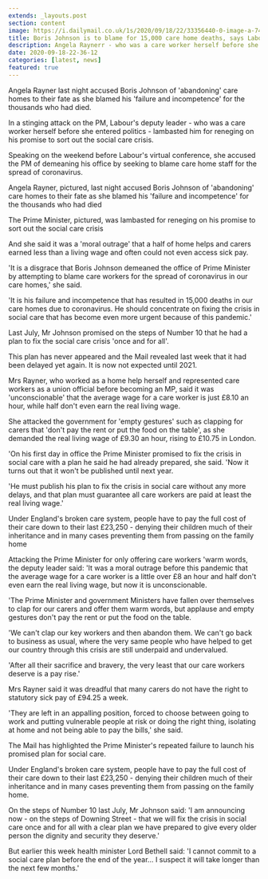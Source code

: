 ```yaml
---
extends: _layouts.post
section: content
image: https://i.dailymail.co.uk/1s/2020/09/18/22/33356440-0-image-a-74_1600463726972.jpg 
title: Boris Johnson is to blame for 15,000 care home deaths, says Labours deputy leader 
description: Angela Raynerr - who was a care worker herself before she entered politics - lambasted the Prime Minister for reneging on his promise to sort out the social care crisis. 
date: 2020-09-18-22-36-12 
categories: [latest, news] 
featured: true 
--- 
```

Angela Rayner last night accused Boris Johnson of 'abandoning' care homes to their fate as she blamed his 'failure and incompetence' for the thousands who had died. 

In a stinging attack on the PM, Labour's deputy leader - who was a care worker herself before she entered politics - lambasted him for reneging on his promise to sort out the social care crisis. 

Speaking on the weekend before Labour's virtual conference, she accused the PM of demeaning his office by seeking to blame care home staff for the spread of coronavirus. 

Angela Rayner, pictured, last night accused Boris Johnson of 'abandoning' care homes to their fate as she blamed his 'failure and incompetence' for the thousands who had died

The Prime Minister, pictured, was lambasted for reneging on his promise to sort out the social care crisis

And she said it was a 'moral outrage' that a half of home helps and carers earned less than a living wage and often could not even access sick pay. 

'It is a disgrace that Boris Johnson demeaned the office of Prime Minister by attempting to blame care workers for the spread of coronavirus in our care homes,' she said. 

'It is his failure and incompetence that has resulted in 15,000 deaths in our care homes due to coronavirus. He should concentrate on fixing the crisis in social care that has become even more urgent because of this pandemic.' 

Last July, Mr Johnson promised on the steps of Number 10 that he had a plan to fix the social care crisis 'once and for all'. 

This plan has never appeared and the Mail revealed last week that it had been delayed yet again. It is now not expected until 2021. 

Mrs Rayner, who worked as a home help herself and represented care workers as a union official before becoming an MP, said it was 'unconscionable' that the average wage for a care worker is just £8.10 an hour, while half don't even earn the real living wage. 

She attacked the government for 'empty gestures' such as clapping for carers that 'don't pay the rent or put the food on the table', as she demanded the real living wage of £9.30 an hour, rising to £10.75 in London. 

'On his first day in office the Prime Minister promised to fix the crisis in social care with a plan he said he had already prepared, she said. 'Now it turns out that it won't be published until next year. 

'He must publish his plan to fix the crisis in social care without any more delays, and that plan must guarantee all care workers are paid at least the real living wage.' 

Under England's broken care system, people have to pay the full cost of their care down to their last £23,250 - denying their children much of their inheritance and in many cases preventing them from passing on the family home

Attacking the Prime Minister for only offering care workers 'warm words, the deputy leader said: 'It was a moral outrage before this pandemic that the average wage for a care worker is a little over £8 an hour and half don't even earn the real living wage, but now it is unconscionable. 

'The Prime Minister and government Ministers have fallen over themselves to clap for our carers and offer them warm words, but applause and empty gestures don't pay the rent or put the food on the table. 

'We can't clap our key workers and then abandon them. We can't go back to business as usual, where the very same people who have helped to get our country through this crisis are still underpaid and undervalued. 

'After all their sacrifice and bravery, the very least that our care workers deserve is a pay rise.' 

Mrs Rayner said it was dreadful that many carers do not have the right to statutory sick pay of £94.25 a week. 

'They are left in an appalling position, forced to choose between going to work and putting vulnerable people at risk or doing the right thing, isolating at home and not being able to pay the bills,' she said. 

The Mail has highlighted the Prime Minister's repeated failure to launch his promised plan for social care. 

Under England's broken care system, people have to pay the full cost of their care down to their last £23,250 - denying their children much of their inheritance and in many cases preventing them from passing on the family home. 

On the steps of Number 10 last July, Mr Johnson said: 'I am announcing now - on the steps of Downing Street - that we will fix the crisis in social care once and for all with a clear plan we have prepared to give every older person the dignity and security they deserve.' 

But earlier this week health minister Lord Bethell said: 'I cannot commit to a social care plan before the end of the year… I suspect it will take longer than the next few months.' 

